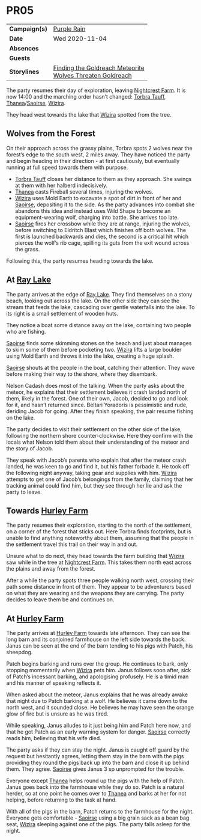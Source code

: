 # PR05

|||
| --- | --- |
| **Campaign(s)** | [Purple Rain](../campaigns/purple-rain/purple-rain.md) | session.2
| **Date** | Wed 2020-11-04 |
| **Absences** | |
| **Guests** | |
| **Storylines** | [Finding the Goldreach Meteorite](../storylines/finding-the-goldreach-meteorite.md)<br />[Wolves Threaten Goldreach](../storylines/wolves-threaten-goldreach.md) |

The party resumes their day of exploration, leaving [Nightcrest Farm](../civilisations/kingdom-of-astor/SETTLEMENTS/GOLDREACH/nightcrest-farm.md). It is now 14:00 and the marching order hasn’t changed: [Torbra Tauff](../characters/torbra-tauff.md), [Thanea](../../../astarus/people/thanea.md)/[Saoirse](../../../astarus/people/saoirse.md), [Wizira](../characters/wizira.md).

They head west towards the lake that [Wizira](../characters/wizira.md) spotted from the tree.

## Wolves from the Forest

On their approach across the grassy plains, Torbra spots 2 wolves near the forest’s edge to the south west, 2 miles away. They have noticed the party and begin heading in their direction - at first cautiously, but eventually running at full speed towards them with purpose.

- [Torbra Tauff](../characters/torbra-tauff.md) closes her distance to them as they approach. She swings at them with her halberd indecisively.
- [Thanea](../../../astarus/people/thanea.md) casts Fireball several times, injuring the wolves.
- [Wizira](../characters/wizira.md) uses Mold Earth to excavate a spot of dirt in front of her and [Saoirse](../../../astarus/people/saoirse.md), depositing it to the side. As the party advances into combat she abandons this idea and instead uses Wild Shape to become an equipment-wearing wolf, charging into battle. She arrives too late.
- [Saoirse](../../../astarus/people/saoirse.md) fires her crossbow while they are at range, injuring the wolves, before switching to Eldritch Blast which finishes off both wolves. The first is launched backwards and dies, the second is a critical hit which pierces the wolf’s rib cage, spilling its guts from the exit wound across the grass.

Following this, the party resumes heading towards the lake.

## At [Ray Lake](../civilisations/kingdom-of-astor/SETTLEMENTS/GOLDREACH/ray-lake.md)

The party arrives at the edge of [Ray Lake](../civilisations/kingdom-of-astor/SETTLEMENTS/GOLDREACH/ray-lake.md). They find themselves on a stony beach, looking out across the lake. On the other side they can see the stream that feeds the lake, cascading over gentle waterfalls into the lake. To its right is a small settlement of wooden huts.

They notice a boat some distance away on the lake, containing two people who are fishing.

[Saoirse](../../../astarus/people/saoirse.md) finds some skimming stones on the beach and just about manages to skim some of them before pocketing two. [Wizira](../characters/wizira.md) lifts a large boulder using Mold Earth and throws it into the lake, creating a huge splash.

[Saoirse](../../../astarus/people/saoirse.md) shouts at the people in the boat, catching their attention. They wave before making their way to the shore, where they disembark.

Nelson Cadash does most of the talking. When the party asks about the meteor, he explains that their settlement believes it crash landed north of them, likely in the forest. One of their own, Jacob, decided to go and look for it, and hasn’t returned since. Beltari Yoradoris is pessimistic and rude, deriding Jacob for going. After they finish speaking, the pair resume fishing on the lake.

The party decides to visit their settlement on the other side of the lake, following the northern shore counter-clockwise. Here they confirm with the locals what Nelson told them about their understanding of the meteor and the story of Jacob.

They speak with Jacob’s parents who explain that after the meteor crash landed, he was keen to go and find it, but his father forbade it. He took off the following night anyway, taking gear and supplies with him. [Wizira](../characters/wizira.md) attempts to get one of Jacob’s belongings from the family, claiming that her tracking animal could find him, but they see through her lie and ask the party to leave.

## Towards [Hurley Farm](../civilisations/kingdom-of-astor/SETTLEMENTS/GOLDREACH/hurley-farm.md)

The party resumes their exploration, starting to the north of the settlement, on a corner of the forest that sticks out. Here Torbra finds footprints, but is unable to find anything noteworthy about them, assuming that the people in the settlement travel this trail on their way in and out.

Unsure what to do next, they head towards the farm building that [Wizira](../characters/wizira.md) saw while in the tree at [Nightcrest Farm](../civilisations/kingdom-of-astor/SETTLEMENTS/GOLDREACH/nightcrest-farm.md). This takes them north east across the plains and away from the forest.

After a while the party spots three people walking north west, crossing their path some distance in front of them. They appear to be adventurers based on what they are wearing and the weapons they are carrying. The party decides to leave them be and continues on.

## At [Hurley Farm](../civilisations/kingdom-of-astor/SETTLEMENTS/GOLDREACH/hurley-farm.md)

The party arrives at [Hurley Farm](../civilisations/kingdom-of-astor/SETTLEMENTS/GOLDREACH/hurley-farm.md) towards late afternoon. They can see the long barn and its conjoined farmhouse on the left side towards the back. Janus can be seen at the end of the barn tending to his pigs with Patch, his sheepdog.

Patch begins barking and runs over the group. He continues to bark, only stopping momentarily when [Wizira](../characters/wizira.md) pets him. Janus follows soon after, sick of Patch’s incessant barking, and apologising profusely. He is a timid man and his manner of speaking reflects it.

When asked about the meteor, Janus explains that he was already awake that night due to Patch barking at a wolf. He believes it came down to the north west, and it sounded close. He believes he may have seen the orange glow of fire but is unsure as he was tired.

While speaking, Janus alludes to it just being him and Patch here now, and that he got Patch as an early warning system for danger. [Saoirse](../../../astarus/people/saoirse.md) correctly reads him, believing that his wife died.

The party asks if they can stay the night. Janus is caught off guard by the request but hesitantly agrees, letting them stay in the barn with the pigs providing they round the pigs back up into the barn and close it up behind them. They agree. [Saoirse](../../../astarus/people/saoirse.md) gives Janus 3 sp unprompted for the trouble.

Everyone except [Thanea](../../../astarus/people/thanea.md) helps round up the pigs with the help of Patch. Janus goes back into the farmhouse while they do so. Patch is a natural herder, so at one point he comes over to [Thanea](../../../astarus/people/thanea.md) and barks at her for not helping, before returning to the task at hand.

With all of the pigs in the barn, Patch returns to the farmhouse for the night. Everyone gets comfortable - [Saoirse](../../../astarus/people/saoirse.md) using a big grain sack as a bean bag seat, [Wizira](../characters/wizira.md) sleeping against one of the pigs. The party falls asleep for the night.
